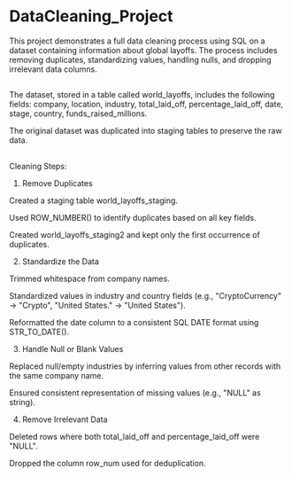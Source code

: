 # DataCleaning_Project

This project demonstrates a full data cleaning process using SQL on a dataset containing information about global layoffs. The process includes removing duplicates, standardizing values, handling nulls, and dropping irrelevant data columns.
##

The dataset, stored in a table called world_layoffs, includes the following fields:
company,
location,
industry,
total_laid_off,
percentage_laid_off,
date,
stage,
country,
funds_raised_millions.


The original dataset was duplicated into staging tables to preserve the raw data.
## 

Cleaning Steps:
1. Remove Duplicates

Created a staging table world_layoffs_staging.

Used ROW_NUMBER() to identify duplicates based on all key fields.

Created world_layoffs_staging2 and kept only the first occurrence of duplicates.

2. Standardize the Data

Trimmed whitespace from company names.

Standardized values in industry and country fields (e.g., "CryptoCurrency" → "Crypto", "United States." → "United States").

Reformatted the date column to a consistent SQL DATE format using STR_TO_DATE().

3. Handle Null or Blank Values

Replaced null/empty industries by inferring values from other records with the same company name.

Ensured consistent representation of missing values (e.g., "NULL" as string).

4. Remove Irrelevant Data

Deleted rows where both total_laid_off and percentage_laid_off were "NULL".

Dropped the column row_num used for deduplication.
